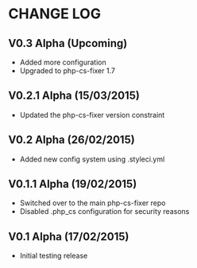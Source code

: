 CHANGE LOG
==========


## V0.3 Alpha (Upcoming)

* Added more configuration
* Upgraded to php-cs-fixer 1.7


## V0.2.1 Alpha (15/03/2015)

* Updated the php-cs-fixer version constraint


## V0.2 Alpha (26/02/2015)

* Added new config system using .styleci.yml


## V0.1.1 Alpha (19/02/2015)

* Switched over to the main php-cs-fixer repo
* Disabled .php_cs configuration for security reasons


## V0.1 Alpha (17/02/2015)

* Initial testing release
